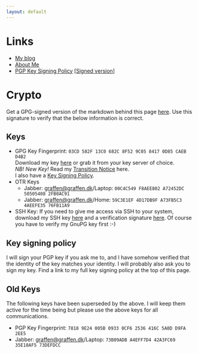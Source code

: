 ```yaml
---
layout: default
---
```


# Links

* [My blog](https://blog.graffen.dk)
* [About Me](https://about.me/graffen)
* [PGP Key Signing Policy](/keysigning/policy/) [[Signed version]](/keysigning/policy/index.md.asc)

# Crypto
Get a GPG-signed version of the markdown behind this page [here](index.md.asc). Use this signature to verify that 
the below information is correct.

## Keys

* GPG Key Fingerprint: `03CD 582F 13C0 682C 8F52 9C05 8417 0D85 CAEB D4B2`  
Download my key [here](graffen.asc) or grab it from your key server of choice.  
*NB! New Key!* Read my [Transition Notice](/transition-notice.html) here.  
I also have a [Key Signing Policy](/keysigning/policy/).
* OTR Keys
  * Jabber: graffen@graffen.dk/Laptop: `00C4C549 F8AEE802 A72452DC 50505408 2FB0AC91`
  * Jabber: graffen@graffen.dk/Home: `59C3E1EF 4D17DB9F A73FB5C3 4AEEFE35 76FB11A9`
* SSH Key: If you need to give me access via SSH to your system, download my SSH key [here](graffen-ssh-key.txt) and a verification signature [here](graffen-ssh-key.txt.asc). Of course you have to verify my GnuPG key first :-)  

## Key signing policy
I will sign your PGP key if you ask me to, and I have somehow verified that the identity of the key matches your
identity. I will probably also ask you to sign my key. Find a link to my full key signing policy at the top of this page. 

## Old Keys
The following keys have been superseded by the above. I will keep them active for the time being but please use the above keys for all communications.

* PGP Key Fingerprint: `7818 9E24 005B 0933 0CF6 2536 416C 5A0D D9FA 2EE5`  
* Jabber: graffen@graffen.dk/Laptop: `73B09ADB A4EFF7D4 42A3FC69 35E18AF5 73DEFDCC`
